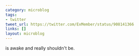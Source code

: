 ```yaml
---
category: microblog
tags:
- twitter
tweet_url: https://twitter.com/ExMember/status/908141366
links: []
layout: microblog
---
```

is awake and really shouldn't be.
